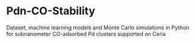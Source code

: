# Pdn-CO-Stability
 Dataset, machine learning models and Monte Carlo simulations in Python for subnanometer CO-adsorbed Pd clusters supported on Ceria
